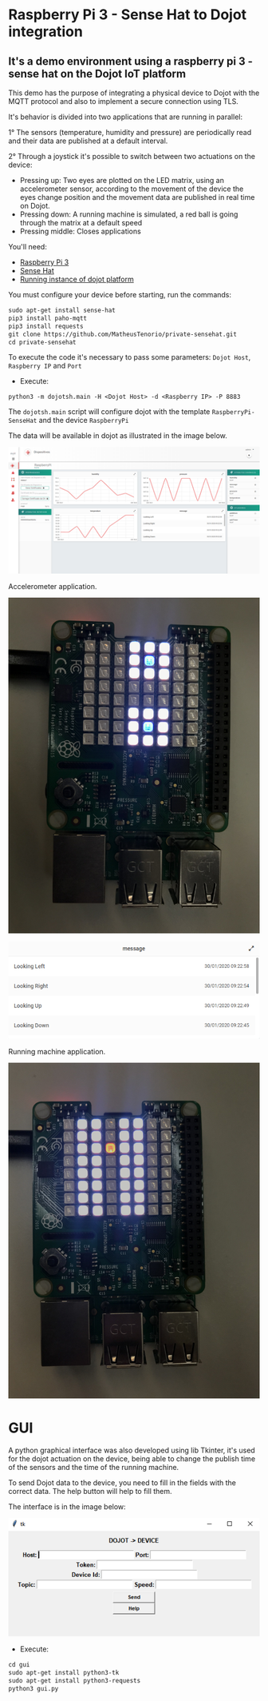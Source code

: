 # Raspberry Pi 3 - Sense Hat to Dojot integration
## It's a demo environment using a raspberry pi 3 - sense hat on the Dojot IoT platform

This demo has the purpose of integrating a physical device to Dojot with the MQTT protocol and also to implement a secure connection using TLS. 

It's behavior is divided into two applications that are running in parallel:

1° The sensors (temperature, humidity and pressure) are periodically read and their data are published at a default interval.

2° Through a joystick it's possible to switch between two actuations on the device:
- Pressing up: Two eyes are plotted on the LED matrix, using an accelerometer sensor, according to the movement of the device the eyes change position and the movement data are published in real time on Dojot.
- Pressing down: A running machine is simulated, a red ball is going through the matrix at a default speed
- Pressing middle: Closes applications

You'll need:
* [Raspberry Pi 3](https://www.raspberrypi.org/products/raspberry-pi-3-model-b)
* [Sense Hat](https://www.raspberrypi.org/products/sense-hat/)
* [Running instance of dojot platform](http://dojotdocs.readthedocs.io/en/latest/installation-guide.html)

You must configure your device before starting, run the commands:

```shell
sudo apt-get install sense-hat
pip3 install paho-mqtt
pip3 install requests
git clone https://github.com/MatheusTenorio/private-sensehat.git
cd private-sensehat
```
To execute the code it's necessary to pass some parameters: `Dojot Host`, `Raspberry IP` and `Port`
- Execute: 

```shell
python3 -m dojotsh.main -H <Dojot Host> -d <Raspberry IP> -P 8883 
```

The `dojotsh.main` script will configure dojot with the template `RaspberryPi-SenseHat` and the device `RaspberryPi`

The data will be available in dojot as illustrated in the image below.

![Raspberry Pi data received by Dojot](images/sensors.png)

Accelerometer application.

![Movement eyes](images/movement_actuation.jpg)

![Movement publish](images/movement_publish.png)

Running machine application.

![Running machine actuation](images/running-machine.jpg)


# GUI
A python graphical interface was also developed using lib Tkinter, it's used for the dojot actuation on the device, being able to change the publish time of the sensors and the time of the running machine.

To send Dojot data to the device, you need to fill in the fields with the correct data. The help button will help to fill them.

The interface is in the image below:

![Graphical Interface](images/GUI.png)

- Execute:

```shell
cd gui
sudo apt-get install python3-tk
sudo apt-get install python3-requests
python3 gui.py
```
